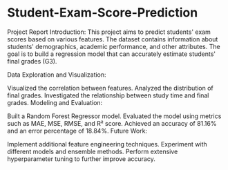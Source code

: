 # Student-Exam-Score-Prediction
Project Report
Introduction:
This project aims to predict students' exam scores based on various features. The dataset contains information about students' demographics, academic performance, and other attributes. The goal is to build a regression model that can accurately estimate students' final grades (G3).

Data Exploration and Visualization:

Visualized the correlation between features.
Analyzed the distribution of final grades.
Investigated the relationship between study time and final grades.
Modeling and Evaluation:

Built a Random Forest Regressor model.
Evaluated the model using metrics such as MAE, MSE, RMSE, and R² score.
Achieved an accuracy of 81.16% and an error percentage of 18.84%.
Future Work:

Implement additional feature engineering techniques.
Experiment with different models and ensemble methods.
Perform extensive hyperparameter tuning to further improve accuracy.
